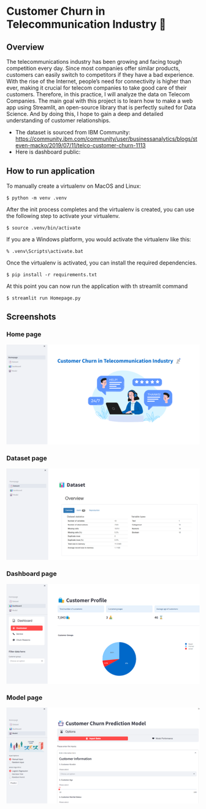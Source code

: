 # Customer Churn in Telecommunication Industry 📡
## Overview 
The telecommunications industry has been growing and facing tough competition every day. Since most companies offer similar products, customers can easily switch to competitors if they have a bad experience. With the rise of the Internet, people’s need for connectivity is higher than ever, making it crucial for telecom companies to take good care of their customers. Therefore, in this practice, I will analyze the data on Telecom Companies. The main goal with this project is to learn how to make a web app using Streamlit, an open-source library that is perfectly suited for Data Science. And by doing this, I hope to gain a deep and detailed understanding of customer relationships. 
- The dataset is sourced from IBM Community: https://community.ibm.com/community/user/businessanalytics/blogs/steven-macko/2019/07/11/telco-customer-churn-1113
- Here is dashboard public: 

## How to run application

To manually create a virtualenv on MacOS and Linux:

```
$ python -m venv .venv
```

After the init process completes and the virtualenv is created, you can use the following
step to activate your virtualenv.

```
$ source .venv/bin/activate
```

If you are a Windows platform, you would activate the virtualenv like this:

```
% .venv\Scripts\activate.bat
```

Once the virtualenv is activated, you can install the required dependencies.

```
$ pip install -r requirements.txt
```

At this point you can now run the application with th streamlit command

```
$ streamlit run Homepage.py
```

## Screenshots

### Home page

![Homepage](screenshots/homepage.png)

### Dataset page

![Homepage](screenshots/dataset.png)

### Dashboard page

![Homepage](screenshots/dashboard.png)

### Model page

![Homepage](screenshots/model.png)
